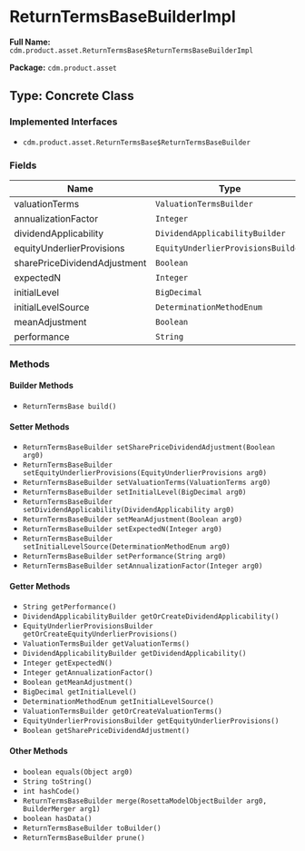 # ReturnTermsBaseBuilderImpl

**Full Name:** `cdm.product.asset.ReturnTermsBase$ReturnTermsBaseBuilderImpl`

**Package:** `cdm.product.asset`

## Type: Concrete Class

### Implemented Interfaces

- `cdm.product.asset.ReturnTermsBase$ReturnTermsBaseBuilder`

### Fields

| Name | Type | Description |
|------|------|-------------|
| valuationTerms | `ValuationTermsBuilder` |  |
| annualizationFactor | `Integer` |  |
| dividendApplicability | `DividendApplicabilityBuilder` |  |
| equityUnderlierProvisions | `EquityUnderlierProvisionsBuilder` |  |
| sharePriceDividendAdjustment | `Boolean` |  |
| expectedN | `Integer` |  |
| initialLevel | `BigDecimal` |  |
| initialLevelSource | `DeterminationMethodEnum` |  |
| meanAdjustment | `Boolean` |  |
| performance | `String` |  |

### Methods

#### Builder Methods

- `ReturnTermsBase build()`

#### Setter Methods

- `ReturnTermsBaseBuilder setSharePriceDividendAdjustment(Boolean arg0)`
- `ReturnTermsBaseBuilder setEquityUnderlierProvisions(EquityUnderlierProvisions arg0)`
- `ReturnTermsBaseBuilder setValuationTerms(ValuationTerms arg0)`
- `ReturnTermsBaseBuilder setInitialLevel(BigDecimal arg0)`
- `ReturnTermsBaseBuilder setDividendApplicability(DividendApplicability arg0)`
- `ReturnTermsBaseBuilder setMeanAdjustment(Boolean arg0)`
- `ReturnTermsBaseBuilder setExpectedN(Integer arg0)`
- `ReturnTermsBaseBuilder setInitialLevelSource(DeterminationMethodEnum arg0)`
- `ReturnTermsBaseBuilder setPerformance(String arg0)`
- `ReturnTermsBaseBuilder setAnnualizationFactor(Integer arg0)`

#### Getter Methods

- `String getPerformance()`
- `DividendApplicabilityBuilder getOrCreateDividendApplicability()`
- `EquityUnderlierProvisionsBuilder getOrCreateEquityUnderlierProvisions()`
- `ValuationTermsBuilder getValuationTerms()`
- `DividendApplicabilityBuilder getDividendApplicability()`
- `Integer getExpectedN()`
- `Integer getAnnualizationFactor()`
- `Boolean getMeanAdjustment()`
- `BigDecimal getInitialLevel()`
- `DeterminationMethodEnum getInitialLevelSource()`
- `ValuationTermsBuilder getOrCreateValuationTerms()`
- `EquityUnderlierProvisionsBuilder getEquityUnderlierProvisions()`
- `Boolean getSharePriceDividendAdjustment()`

#### Other Methods

- `boolean equals(Object arg0)`
- `String toString()`
- `int hashCode()`
- `ReturnTermsBaseBuilder merge(RosettaModelObjectBuilder arg0, BuilderMerger arg1)`
- `boolean hasData()`
- `ReturnTermsBaseBuilder toBuilder()`
- `ReturnTermsBaseBuilder prune()`

